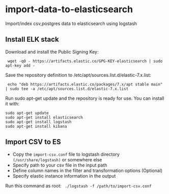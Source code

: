 # import-data-to-elasticsearch
Import/index csv,postgres data to elasticsearch using logstash

## Install ELK stack

Download and install the Public Signing Key:
```
 wget -qO - https://artifacts.elastic.co/GPG-KEY-elasticsearch | sudo apt-key add -
 ```
Save the repository definition to /etc/apt/sources.list.d/elastic-7.x.list:
```
 echo "deb https://artifacts.elastic.co/packages/7.x/apt stable main" | sudo tee -a /etc/apt/sources.list.d/elastic-7.x.list
 ```
 
 Run sudo apt-get update and the repository is ready for use. You can install it with:
 ```
 sudo apt-get update
 sudo apt-get install elasticsearch
 sudo apt-get install logstash
 sudo apt-get install kibana
```
## Import CSV to ES
- Copy the `import-csv.conf` file to logstash directory `(/usr/share/logstash)` or somewhere else
- Specify path to your csv file in the input path
- Define column names in the filter and transformation options (Optional)
- Specify elastic instance information in the output

Run this command as root:
``` ./logstash -f /path/to/import-csv.conf```
